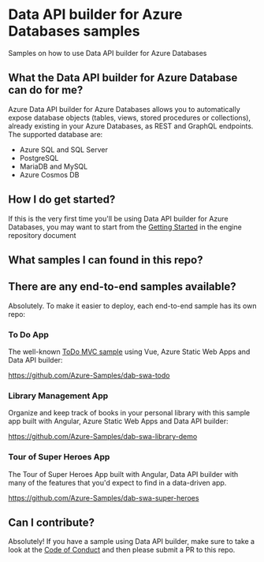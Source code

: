 # Data API builder for Azure Databases samples

Samples on how to use Data API builder for Azure Databases 

## What the Data API builder for Azure Database can do for me?

Azure Data API builder for Azure Databases allows you to automatically expose database objects (tables, views, stored procedures or collections), already existing in your Azure Databases, as REST and GraphQL endpoints. The supported database are:
- Azure SQL and SQL Server
- PostgreSQL
- MariaDB and MySQL
- Azure Cosmos DB 

## How I do get started?

If this is the very first time you'll be using Data API builder for Azure Databases, you may want to start from the [Getting Started](https://github.com/Azure/hawaii-engine/getting-started.md) in the engine repository document

## What samples I can found in this repo?



## There are any end-to-end samples available?

Absolutely. To make it easier to deploy, each end-to-end sample has its own repo:

### To Do App

The well-known  [ToDo MVC sample](https://todomvc.com/) using Vue, Azure Static Web Apps and Data API builder: 

https://github.com/Azure-Samples/dab-swa-todo

### Library Management App

Organize and keep track of books in your personal library with this sample app built with Angular, Azure Static Web Apps and Data API builder:

https://github.com/Azure-Samples/dab-swa-library-demo

### Tour of Super Heroes App

The Tour of Super Heroes App built with Angular, Data API builder with many of the features that you'd expect to find in a data-driven app.

https://github.com/Azure-Samples/dab-swa-super-heroes

## Can I contribute?

Absolutely! If you have a sample using Data API builder, make sure to take a look at the [Code of Conduct](./CODE_OF_CONDUCT.md) and then please submit a PR to this repo.